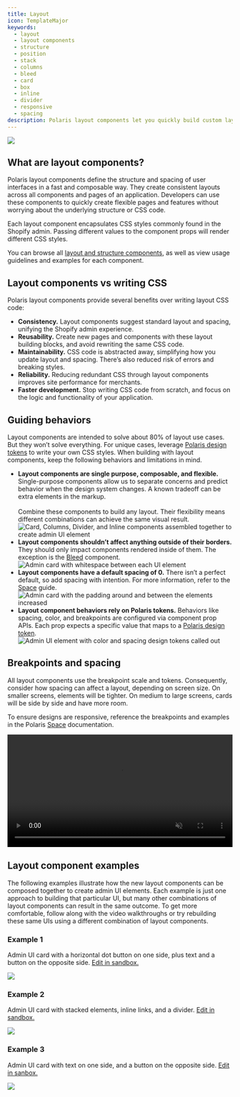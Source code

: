 ```yaml
---
title: Layout
icon: TemplateMajor
keywords:
  - layout
  - layout components
  - structure
  - position
  - stack
  - columns
  - bleed
  - card
  - box
  - inline
  - divider
  - responsive
  - spacing
description: Polaris layout components let you quickly build custom layouts without writing CSS code.
---
```


![](/images/foundations/design/layout/layout-banner.png)

## What are layout components?

Polaris layout components define the structure and spacing of user interfaces in a fast and composable way. They create consistent layouts across all components and pages of an application. Developers can use these components to quickly create flexible pages and features without worrying about the underlying structure or CSS code.

Each layout component encapsulates CSS styles commonly found in the Shopify admin. Passing different values to the component props will render different CSS styles.

You can browse all [layout and structure components](/components/layout-and-structure), as well as view usage guidelines and examples for each component.


## Layout components vs writing CSS

Polaris layout components provide several benefits over writing layout CSS code:

- **Consistency.** Layout components suggest standard layout and spacing, unifying the Shopify admin experience.
- **Reusability.** Create new pages and components with these layout building blocks, and avoid rewriting the same CSS code.
- **Maintainability.** CSS code is abstracted away, simplifying how you update layout and spacing. There’s also reduced risk of errors and breaking styles.
- **Reliability.** Reducing redundant CSS through layout components improves site performance for merchants.
- **Faster development.** Stop writing CSS code from scratch, and focus on the logic and functionality of your application.

## Guiding behaviors

Layout components are intended to solve about 80% of layout use cases. But they won’t solve everything. For unique cases, leverage [Polaris design tokens](/tokens/colors) to write your own CSS styles. When building with layout components, keep the following behaviors and limitations in mind.

<div as="SideBySide">

- <span>**Layout components are single purpose, composable, and flexible.** Single-purpose components allow us to separate concerns and predict behavior when the design system changes. A known tradeoff can be extra elements in the markup. <br /><br />Combine these components to build any layout. Their flexibility means different combinations can achieve the same visual result.</span> ![Card, Columns, Divider, and Inline components assembled together to create admin UI element](/images/foundations/design/layout/single-purpose-composible-flexible@2x.png)
- <span>**Layout components shouldn’t affect anything outside of their borders.** They should only impact components rendered inside of them. The exception is the [Bleed](/components/layout-and-structure/bleed) component.</span> ![Admin card with whitespace between each UI element](/images/foundations/design/layout/outside-borders@2x.png)
- <span>**Layout components have a default spacing of 0.** There isn’t a perfect default, so add spacing with intention. For more information, refer to the [Space](/design/space) guide.</span> ![Admin card with the padding around and between the elements increased](/images/foundations/design/layout/default-spacing@2x.png)
- <span>**Layout component behaviors rely on Polaris tokens.** Behaviors like spacing, color, and breakpoints are configured via component prop APIs. Each prop expects a specific value that maps to a [Polaris design token](/tokens/colors).</span> ![Admin UI element with color and spacing design tokens called out](/images/foundations/design/layout/tokens@2x.png)

</div>

## Breakpoints and spacing

All layout components use the breakpoint scale and tokens. Consequently, consider how spacing can affect a layout, depending on screen size. On smaller screens, elements will be tighter. On medium to large screens, cards will be side by side and have more room.

To ensure designs are responsive, reference the breakpoints and examples in the Polaris [Space](/design/space) documentation.

<video width="100%" height="auto" controls autoplay muted loop>
  <source src="/images/foundations/design/space/breakpoints.mp4" type="video/mp4">
  <p>Browser window resizing with the overlayed column grid dynamically adjusting to the size</p>
</video>

## Layout component examples

The following examples illustrate how the new layout components can be composed together to create admin UI elements. Each example is just one approach to building that particular UI, but many other combinations of layout components can result in the same outcome. To get more comfortable, follow along with the video walkthroughs or try rebuilding these same UIs using a different combination of layout components.

### Example 1

Admin UI card with a horizontal dot button on one side, plus text and a button on the opposite side. [Edit in sandbox.](https://polaris.shopify.com/sandbox?code=N4Igxg9gJgpiBcIA8AhCAPABABwIZSgEsA7AcwF4AdEANmoD5LjNMkBBAG2wAtcBhXACcojZi0zAA9ACppmJuPEAVbjEylc2HIIhaAzjAAuezIdWY9eMGoBGRgO4wYzGLjDdM7whyiYSp804eXABlQzcAa0w%2BCABbbAhiZ0MFRXVNTDdrbGNMCABXQQsrElJMWD1CUmZDCAjnE1wTADdcDnyYE25DQ2w9eElJBI4hQj0AOj1uXUIAMwBPcchYyVr64j1JSzdS1MVZSQBfPdYg3jDI9OwqEAAmakxZ-I4OAHVCKDNRRSlZE5YYu1Yhs-CYbPlvIZMPZCGZoiEQupBB9MPliLAimY1NNoJl0ZkwNlcnwEUiUbgesjwYZOv9HhBMeZIECQdgdNg6QdjmJFEhAflgSZmQKNjcAIyzIq4fK1Bh0lhIJQwdBQpo3DkgTCtZG4YiGG6qfClACyUDlPLSLAAmgUiokOCQ1HpaoI1GNiIBMAihumcmHmRnlrEkSpV30trBQMtqzGwI38hEgxHIwAAEgzCAAvRLhDgAEQgxmNJAZh3oSEkkZ6iTDvMk-MFNfEiuVqr06vN4cw%2Bc9UNmDNIRlMEEwrtiEGaaixOCaensDN89lUzHmBQ9rpHrig8yHFnCghSFsUBhepXGdPLIcMjfLZ1C4TAEUbvzpaCwpEIE5MK-yBOsehMtSYLEurbiSiJsj6%2B6EJ0eK%2BFkMA5CYtrlJ0VQ1HUDTyIe9JFM68wOmQmSUoQ1KdOMmAAJKGAA5EhhRARAzpajAgh6BS3hqCM35QssCRJHqnJHCcqAYNOBClCgHAQA%2BFz7jcAAsHZpKgUbVgASjAY4TpgAAKM5zsI5aVtG14VhgYY3lwvACMIohGeZTAgAANCAWKxJ0CAANogFJYBtDA8DOCAAC6Lkwp83B6F5ADsNAABzBYcQA)

![](/images/foundations/design/layout/example1.png)

<div as="YoutubeVideo" id="D_MsLKbdcGs"></div>

### Example 2

Admin UI card with stacked elements, inline links, and a divider. [Edit in sandbox.](https://polaris.shopify.com/playroom/index.html?code=N4Igxg9gJgpiBcIA8AhCAPABABwIZSgEsA7AcwF4AdEADmoD5LjNMkBBAG2wAtcBhXACcojZi1aceuAMoAXXGADWmUrmxUQAFgZNx4pABUY6WZlwBnDdwBM1TADchhXMVlWY%2BEqQCyUHWL0WAAUAVwAjDkJzbhgoTA4XUhDcUhhzXUCkAHojE1FA1lzTCw1sO0gOCEENc3CoENj-ApY2MFlCexhMEkxZGMwAWyFFGFlzXpiATwByTswwmBhmfFg42QgzYjj7KMIIrvXMMBDzdYGYQXMAOgy9bKL8zJQORbihwVISAEliSOIYDQAViazSQABEOoRYIJMFlHncss9XvD9D8-l1cJFSMQangwDAALQLWQAd0WxBBBSQaJIXVU6mo2hAKKpRTMlmoZRAmAAZhBXAB1GCEUjcNzUcwwAZ7CAcPzM27NFgAUTIkWiiqpOWMsnowDs1AAvpqnvhUvQwTAebgQhxZNkUGaYCz9Fkaf8XSwkAAZEiKeh8XhkLqwa22%2B1ZX3Ef0m7Lu52xpGxQZCT7EeNAuzvNPPCBKVVQTMKgJPDAmvRhBSKUiCCAhLYaStKGt1rbUcviPAELwaJkdlhhKrQ3NKORCcUgIg7aHtksFQfCC4AJU8JwLY8EE9sIH78yHy9X5gLBY0247nv0bJKnMpSswQVrA2wpmOpwg50u3WYtWw2CqsmTQQYE%2BflxkOaIIGwL8JmFGFKjATFdxYBIyGSVJMBOLwYNYKN-WkbhIMIHlJkwABxGBZTzXB2n5TA2F-bJcPoG450ybU8g7B0MBdB0XliFFskkXgxyUR5BK4XgBGEUQuPQUQQAAGhAPopTSBAAG0QHgzEYHgJYQAAXSUkkoT6cwNIAdgANhoAzDSAA)

![](/images/foundations/design/layout/example2.png)

<div as="YoutubeVideo" id="VRRakuy85ss"></div>

### Example 3

Admin UI card with text on one side, and a button on the opposite side. [Edit in sanbox.](https://polaris.shopify.com/playroom/index.html?code=N4Igxg9gJgpiBcIA8AFAhgcxgPgDoDsACQpAQQBsAHACzQGUAXNMAa0IzUoF5cQAOXniLESFGmgDCaAE5QhIkUgCS%2BcgEt8MQmnUZ8PEAGdKzGAFoARjAYB3GDHy9CF8hFYU1eg2AcMY0pw5uXgAWQQIFBSQAFRgADwZ5SIVSMAY1ADc0P0IGajVDQlcwbLUIIjUAM0I1BgByQqsNDEIAV0MYKEJKiGlCQwY3Fmaa-AzfXoBPABoI5JFK1vJKtXJ1fBbe2GlDacJe-pg1kcppaFa0wznkpAB6WISkm4AhVoZB-GxU9Kyc4tLyndXu9yk9FLcVOscNcSLcxLQpLIknd4fQmKwhHd0FghCBpiA8jAALYwQwIADaIH%2B5Bg8AcIAAuvibGooHkyfByQB2ABsfGmAEYAAwhIUMgC%2BQA)

![](/images/foundations/design/layout/example3.png)

<div as="YoutubeVideo" id="D_MsLKbdcGs"></div>
